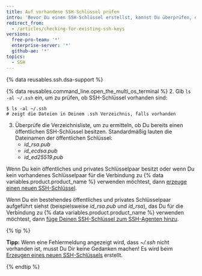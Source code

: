 ```yaml
---
title: Auf vorhandene SSH-Schlüssel prüfen
intro: 'Bevor Du einen SSH-Schlüssel erstellst, kannst Du überprüfen, ob für Dich bereits SSH-Schlüssel vorhanden sind.'
redirect_from:
  - /articles/checking-for-existing-ssh-keys
versions:
  free-pro-team: '*'
  enterprise-server: '*'
  github-ae: '*'
topics:
  - SSH
---
```


{% data reusables.ssh.dsa-support %}

{% data reusables.command_line.open_the_multi_os_terminal %}
2. Gib `ls -al ~/.ssh` ein, um zu prüfen, ob SSH-Schlüssel vorhanden sind:

  ```shell
  $ ls -al ~/.ssh
  # zeigt die Dateien in Deinem .ssh Verzeichnis, falls vorhanden
  ```
3. Überprüfe die Verzeichnisliste, um zu ermitteln, ob Du bereits einen öffentlichen SSH-Schlüssel besitzen. Standardmäßig lauten die Dateinamen der öffentlichen Schlüssel:
    - *id_rsa.pub*
    - *id_ecdsa.pub*
    - *id_ed25519.pub*

Wenn Du kein öffentliches und privates Schlüsselpaar besitzt oder wenn Du kein vorhandenes Schlüsselpaar für die Verbindung zu {% data variables.product.product_name %} verwenden möchtest, dann [erzeuge einen neuen SSH-Schlüssel](/articles/generating-a-new-ssh-key-and-adding-it-to-the-ssh-agent).

Wenn Du ein bestehendes öffentliches und privates Schlüsselpaar aufgeführt siehst (beispielsweise *id_rsa.pub* und *id_rsa*), das Du für die Verbindung zu {% data variables.product.product_name %} verwenden möchtest, dann [füge Deinen SSH-Schlüssel zum SSH-Agenten hinzu](/articles/generating-a-new-ssh-key-and-adding-it-to-the-ssh-agent/#adding-your-ssh-key-to-the-ssh-agent).

{% tip %}

**Tipp:** Wenn eine Fehlermeldung angezeigt wird, dass *~/.ssh* nicht vorhanden ist, musst Du Dir keine Gedanken machen! Es wird beim [Erzeugen eines neuen SSH-Schlüssels](/articles/generating-a-new-ssh-key-and-adding-it-to-the-ssh-agent) erstellt.

{% endtip %}
